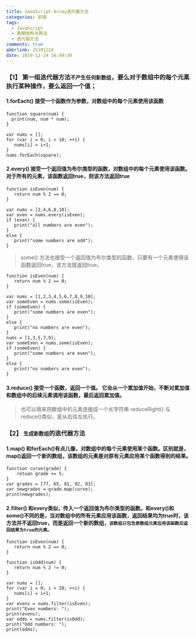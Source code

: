 ```yaml
---
title: JavaScript-Array迭代器方法
categories: 前端
tags:
  - JavaScript
  - 数据结构与算法
  - 迭代器方法
comments: true
abbrlink: JS191224
date: 2019-12-24 16:49:30
---
```


### 【1】 第一组迭代器方法`不产生任何新数组`，要么对于数组中的每个元素执行某种操作，要么返回一个值；

#### 1.forEach() 接受一个函数作为参数，对数组中的每个元素使用该函数

```
function square(num) {
  print(num, num * num);
}

var nums = [];
for (var i = 0; i < 10; ++i) {
   nums[i] = i+1;
}
nums.forEach(square);
```
<!-- more -->
#### 2.every() 接受一个返回值为布尔类型的函数，对数组中的每个元素使用该函数。对于所有的元素，该函数返回true，则该方法返回true
```
function isEven(num) {
   return num % 2 == 0;
}

var nums = [2,4,6,8,10];
var even = nums.every(isEven);
if (even) {
   print("all numbers are even");
}
else {
   print("some numbers are odd");
}

```
> some() 方法也接受一个返回值为布尔类型的函数，只要有一个元素使得该函数返回true，该方法就返回true。

```
function isEven(num) {
   return num % 2 == 0;
}

var nums = [1,2,3,4,5,6,7,8,9,10];
var someEven = nums.some(isEven);
if (someEven) {
   print("some numbers are even");
}
else {
   print("no numbers are even");
}
nums = [1,3,5,7,9];
var someEven = nums.some(isEven);
if (someEven) {
   print("some numbers are even");
}
else {
   print("no numbers are even");
}
```

#### 3.reduce() 接受一个函数，返回一个值。 它会从一个累加值开始，不断对累加值和数组中的后续元素调用该函数，最后返回累加值。

> 也可以用来将数组中的元素连接成一个长字符串
> reduceRight() 与 reduce()类似，是从右往左执行。

### 【2】 `生成新数组`的迭代器方法

#### 1.map() 和forEach()有点儿像，对数组中的每个元素使用某个函数。区别就是，map()返回一个新的数组，该数组的元素是对原有元素应用某个函数得到的结果。

```
function curve(grade) {
    retuan grade += 5;
}
var grades = [77, 65, 81, 92, 83];
var newgrades = grade.map(curve);
print(newgrades);
```

#### 2.filter() 和every类似，传入一个返回值为布尔类型的函数。和every()和some()不同的是，当对数组中的所有元素应用该函数，返回结果均为true时，该方法并不返回true，而是返回一个新的数组，`该数组只包含原数组元素应用该函数后返回结果为true的元素。`

```
function isEven(num) {
   return num % 2 == 0;
}

function isOdd(num) {
   return num % 2 != 0;
}

var nums = [];
for (var i = 0; i < 20; ++i) {
   nums[i] = i+1;
}
var evens = nums.filter(isEven);
print("Even numbers: ");
print(evens);
var odds = nums.filter(isOdd);
print("Odd numbers: ");
print(odds);
```

